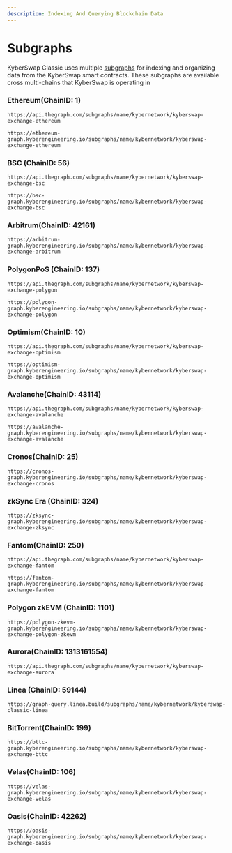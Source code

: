 ```yaml
---
description: Indexing And Querying Blockchain Data
---
```


# Subgraphs

KyberSwap Classic uses multiple [subgraphs](https://thegraph.com/docs/about/introduction#what-the-graph-is) for indexing and organizing data from the KyberSwap smart contracts. These subgraphs are available cross multi-chains that KyberSwap is operating in

### Ethereum[​](https://docs.kyberswap.com/Classic/reference/subgraph-data#ethereum) (ChainID: 1) <a href="#ethereum" id="ethereum"></a>

```
https://api.thegraph.com/subgraphs/name/kybernetwork/kyberswap-exchange-ethereum
```

```
https://ethereum-graph.kyberengineering.io/subgraphs/name/kybernetwork/kyberswap-exchange-ethereum
```

### BSC (ChainID: 56) <a href="#bsc" id="bsc"></a>

```
https://api.thegraph.com/subgraphs/name/kybernetwork/kyberswap-exchange-bsc
```

```
https://bsc-graph.kyberengineering.io/subgraphs/name/kybernetwork/kyberswap-exchange-bsc
```

### Arbitrum[​](https://docs.kyberswap.com/Classic/reference/subgraph-data#arbitrum) (ChainID: 42161) <a href="#arbitrum" id="arbitrum"></a>

```
https://arbitrum-graph.kyberengineering.io/subgraphs/name/kybernetwork/kyberswap-exchange-arbitrum
```

### Polygon[​](https://docs.kyberswap.com/Classic/reference/subgraph-data#polygon) PoS (ChainID: 137) <a href="#polygon" id="polygon"></a>

```
https://api.thegraph.com/subgraphs/name/kybernetwork/kyberswap-exchange-polygon 
```

```
https://polygon-graph.kyberengineering.io/subgraphs/name/kybernetwork/kyberswap-exchange-polygon
```

### Optimism[​](https://docs.kyberswap.com/Classic/reference/subgraph-data#optimism) (ChainID: 10) <a href="#optimism" id="optimism"></a>

```
https://api.thegraph.com/subgraphs/name/kybernetwork/kyberswap-exchange-optimism
```

```
https://optimism-graph.kyberengineering.io/subgraphs/name/kybernetwork/kyberswap-exchange-optimism
```

### Avalanche[​](https://docs.kyberswap.com/Classic/reference/subgraph-data#avalanche) (ChainID: 43114) <a href="#avalanche" id="avalanche"></a>

```
https://api.thegraph.com/subgraphs/name/kybernetwork/kyberswap-exchange-avalanche
```

```
https://avalanche-graph.kyberengineering.io/subgraphs/name/kybernetwork/kyberswap-exchange-avalanche
```

### Cronos[​](https://docs.kyberswap.com/Classic/reference/subgraph-data#cronos) (ChainID: 25) <a href="#cronos" id="cronos"></a>

```
https://cronos-graph.kyberengineering.io/subgraphs/name/kybernetwork/kyberswap-exchange-cronos
```

### zkSync Era (ChainID: 324)

```
https://zksync-graph.kyberengineering.io/subgraphs/name/kybernetwork/kyberswap-exchange-zksync
```

### Fantom[​](https://docs.kyberswap.com/Classic/reference/subgraph-data#fantom) (ChainID: 250) <a href="#fantom" id="fantom"></a>

```
https://api.thegraph.com/subgraphs/name/kybernetwork/kyberswap-exchange-fantom
```

```
https://fantom-graph.kyberengineering.io/subgraphs/name/kybernetwork/kyberswap-exchange-fantom
```

### Polygon zkEVM (ChainID: 1101)

```
https://polygon-zkevm-graph.kyberengineering.io/subgraphs/name/kybernetwork/kyberswap-exchange-polygon-zkevm
```

### Aurora[​](https://docs.kyberswap.com/Classic/reference/subgraph-data#aurora) (ChainID: 1313161554) <a href="#aurora" id="aurora"></a>

```
https://api.thegraph.com/subgraphs/name/kybernetwork/kyberswap-exchange-aurora
```

### Linea (ChainID: 59144)

```
https://graph-query.linea.build/subgraphs/name/kybernetwork/kyberswap-classic-linea
```

### BitTorrent[​](https://docs.kyberswap.com/Classic/reference/subgraph-data#bittorrent) (ChainID: 199) <a href="#bittorrent" id="bittorrent"></a>

```
https://bttc-graph.kyberengineering.io/subgraphs/name/kybernetwork/kyberswap-exchange-bttc
```

### Velas[​](https://docs.kyberswap.com/Classic/reference/subgraph-data#velas) (ChainID: 106) <a href="#velas" id="velas"></a>

```
https://velas-graph.kyberengineering.io/subgraphs/name/kybernetwork/kyberswap-exchange-velas
```

### Oasis[​](https://docs.kyberswap.com/Classic/reference/subgraph-data#oasis) (ChainID: 42262) <a href="#oasis" id="oasis"></a>

```
https://oasis-graph.kyberengineering.io/subgraphs/name/kybernetwork/kyberswap-exchange-oasis
```
